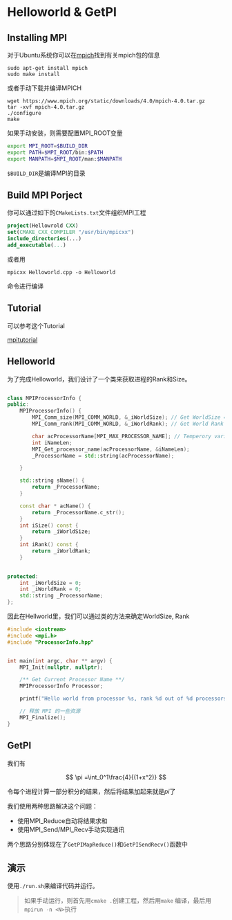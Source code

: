 # Helloworld & GetPI

## Installing MPI

对于Ubuntu系统你可以在[mpich](https://packages.ubuntu.com/focal/mpich)找到有关mpich包的信息

```console
sudo apt-get install mpich
sudo make install
```

或者手动下载并编译MPICH

```console
wget https://www.mpich.org/static/downloads/4.0/mpich-4.0.tar.gz
tar -xvf mpich-4.0.tar.gz
./configure
make
```

如果手动安装，则需要配置MPI_ROOT变量

```zsh
export MPI_ROOT=$BUILD_DIR
export PATH=$MPI_ROOT/bin:$PATH
export MANPATH=$MPI_ROOT/man:$MANPATH
```

`$BUILD_DIR`是编译MPI的目录

## Build MPI Porject

你可以通过如下的`CMakeLists.txt`文件组织MPI工程

```cmake
project(Hellowrold CXX)
set(CMAKE_CXX_COMPILER "/usr/bin/mpicxx")
include_directories(...)
add_executable(...)
```

或者用

```console
mpicxx Helloworld.cpp -o Helloworld
```

命令进行编译

## Tutorial

可以参考这个Tutorial

[mpitutorial](https://github.com/mpitutorial/mpitutorial)

## Helloworld

为了完成Helloworld，我们设计了一个类来获取进程的Rank和Size。

```c++

class MPIProcessorInfo {
public:
    MPIProcessorInfo() {
        MPI_Comm_size(MPI_COMM_WORLD, &_iWorldSize); // Get WorldSize = number of parallel processes
        MPI_Comm_rank(MPI_COMM_WORLD, &_iWorldRank); // Get World Rank = idx of current process

        char acProcessorName[MPI_MAX_PROCESSOR_NAME]; // Temperory variable for  Processor name
        int iNameLen;
        MPI_Get_processor_name(acProcessorName, &iNameLen);
        _ProcessorName = std::string(acProcessorName);

    }

    std::string sName() {
        return _ProcessorName;
    }

    const char * acName() {
        return _ProcessorName.c_str();
    }
    int iSize() const {
        return _iWorldSize;
    }
    int iRank() const {
        return _iWorldRank;
    }

    
protected:
    int _iWorldSize = 0;
    int _iWorldRank = 0;
    std::string _ProcessorName;
};
```

因此在Hellworld里，我们可以通过类的方法来确定WorldSize, Rank

```c++
#include <iostream>
#include <mpi.h>
#include "ProcessorInfo.hpp"


int main(int argc, char ** argv) {
    MPI_Init(nullptr, nullptr);

    /** Get Current Processor Name **/
    MPIProcessorInfo Processor;

    printf("Hello world from processor %s, rank %d out of %d processors\n", Processor.acName(), Processor.iRank(), Processor.iSize());

    // 释放 MPI 的一些资源
    MPI_Finalize();
}
```

## GetPI

我们有

$$ \pi =\int_0^1\frac{4}{(1+x^2)} $$

令每个进程计算一部分积分的结果，然后将结果加起来就是$pi$了

我们使用两种思路解决这个问题：

- 使用MPI_Reduce自动将结果求和
- 使用MPI_Send/MPI_Recv手动实现通讯

两个思路分别体现在了`GetPIMapReduce()`和`GetPISendRecv()`函数中

## 演示

使用`./run.sh`来编译代码并运行。

> 如果手动运行，则首先用`cmake .`创建工程，然后用`make` 编译，最后用`mpirun -n <N>`执行
